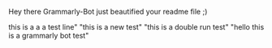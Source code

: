 Hey there Grammarly-Bot just beautified your readme file ;) 

 this is a a a test line"
"this is a new test"
"this is a double run test"
"hello this is a grammarly bot test"